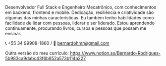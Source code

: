 Desenvolvedor Full Stack e Engenheiro Mecatrônico, com conhecimentos em backend, frontend e mobile. Dedicação, resiliência e criatividade são algumas das minhas características. Eu também tenho habilidades como facilidade de lidar com pessoas, liderar e ser liderado. Estou aprendendo continuamente, procurando livros, cursos e pessoas que possam me ensinar.

:telephone_receiver: +55 34 99908-1860 / :email: bernardohmr@gmail.com

Outra versão do meu currículo:
https://www.notion.so/Bernardo-Rodrigues-5b983ca9dabc43f6b852a573b114a227 
